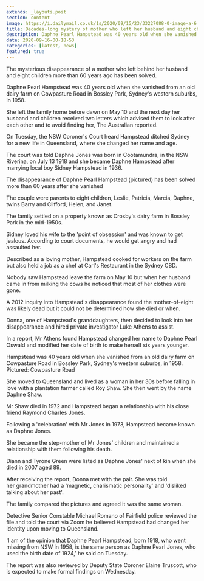 ```yaml
---
extends: _layouts.post
section: content
image: https://i.dailymail.co.uk/1s/2020/09/15/23/33227088-0-image-a-6_1600208365890.jpg 
title: Decades-long mystery of mother who left her husband and eight children is finally SOLVED 
description: Daphne Pearl Hampstead was 40 years old when she vanished from an old dairy farm on Cowpasture Road in Bossley Park,  Sydneys western suburbs, in 1958. 
date: 2020-09-16-00-18-53 
categories: [latest, news] 
featured: true 
--- 
```

The mysterious disappearance of a mother who left behind her husband and eight children more than 60 years ago has been solved. 

Daphne Pearl Hampstead was 40 years old when she vanished from an old dairy farm on Cowpasture Road in Bossley Park, Sydney's western suburbs, in 1958. 

She left the family home before dawn on May 10 and the next day her husband and children received two letters which advised them to look after each other and to avoid finding her, The Australian reported.

On Tuesday, the NSW Coroner's Court heard Hampstead ditched Sydney for a new life in Queensland, where she changed her name and age.   

The court was told Daphne Jones was born in Cootamundra, in the NSW Riverina, on July 13 1918 and she became Daphne Hampstead after marrying local boy Sidney Hampstead in 1936.

The disappearance of Daphne Pearl Hampstead (pictured) has been solved more than 60 years after she vanished

The couple were parents to eight children, Leslie, Patricia, Marcia, Daphne, twins Barry and Clifford, Helen, and Janet.

The family settled on a property known as Crosby's dairy farm in Bossley Park in the mid-1950s. 

Sidney loved his wife to the 'point of obsession' and was known to get jealous. According to court documents, he would get angry and had assaulted her.   

Described as a loving mother, Hampstead cooked for workers on the farm but also held a job as a chef at Carl's Restaurant in the Sydney CBD. 

Nobody saw Hampstead leave the farm on May 10 but when her husband came in from milking the cows he noticed that most of her clothes were gone. 

A 2012 inquiry into Hampstead's disappearance found the mother-of-eight was likely dead but it could not be determined how she died or when.  

Donna, one of Hampstead's granddaughters, then decided to look into her disappearance and hired private investigator Luke Athens to assist. 

In a report, Mr Athens found Hampstead changed her name to Daphne Pearl Oswald and modified her date of birth to make herself six years younger.

Hampstead was 40 years old when she vanished from an old dairy farm on Cowpasture Road in Bossley Park, Sydney's western suburbs, in 1958. Pictured: Cowpasture Road

She moved to Queensland and lived as a woman in her 30s before falling in love with a plantation farmer called Roy Shaw. She then went by the name Daphne Shaw.

Mr Shaw died in 1972 and Hampstead began a relationship with his close friend Raymond Charles Jones. 

Following a 'celebration' with Mr Jones in 1973, Hampstead became known as Daphne Jones. 

She became the step-mother of Mr Jones' children and maintained a relationship with them following his death. 

Diann and Tyrone Green were listed as Daphne Jones' next of kin when she died in 2007 aged 89.

After receiving the report, Donna met with the pair. She was told her grandmother had a 'magnetic, charismatic personality' and 'disliked talking about her past'. 

The family compared the pictures and agreed it was the same woman.  

Detective Senior Constable Michael Romano of Fairfield police reviewed the file and told the court via Zoom he believed Hampstead had changed her identity upon moving to Queensland.

'I am of the opinion that Daphne Pearl Hampstead, born 1918, who went missing from NSW in 1958, is the same person as Daphne Pearl Jones, who used the birth date of 1924,' he said on Tuesday.

The report was also reviewed by Deputy State Coroner Elaine Truscott, who is expected to make formal findings on Wednesday.   

